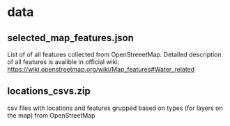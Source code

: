 # data

## selected_map_features.json
List of of all features collected from OpenStreeetMap. Detailed description of all features is avalible in official wiki: https://wiki.openstreetmap.org/wiki/Map_features#Water_related 

## locations_csvs.zip
csv files with locations and features grupped based on types (for layers on the map) from OpenStreetMap
